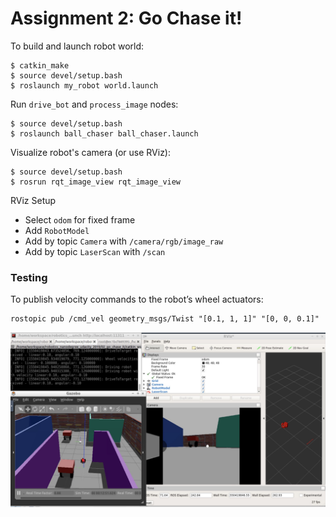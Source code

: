 # Assignment 2: Go Chase it!

To build and launch robot world:
```
$ catkin_make
$ source devel/setup.bash
$ roslaunch my_robot world.launch
```

Run `drive_bot` and `process_image` nodes:
```
$ source devel/setup.bash
$ roslaunch ball_chaser ball_chaser.launch
```

Visualize robot's camera (or use RViz):
```
$ source devel/setup.bash
$ rosrun rqt_image_view rqt_image_view 
```

RViz Setup
- Select `odom` for fixed frame
- Add `RobotModel`
- Add by topic `Camera` with `/camera/rgb/image_raw`
- Add by topic `LaserScan` with `/scan`
### Testing
To publish velocity commands to the robot’s wheel actuators:
```
rostopic pub /cmd_vel geometry_msgs/Twist "[0.1, 1, 1]" "[0, 0, 0.1]"
```

![ball_chaser](ball_chaser.jpg)
